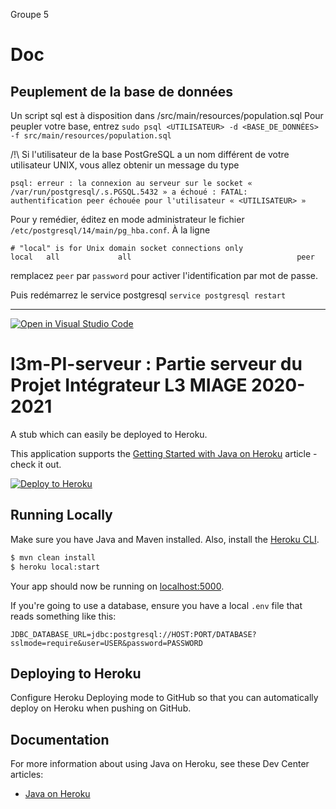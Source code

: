 Groupe 5

# Doc

## Peuplement de la base de données

Un script sql est à disposition dans /src/main/resources/population.sql
Pour peupler votre base, entrez
`sudo psql <UTILISATEUR> -d <BASE_DE_DONNÉES> -f src/main/resources/population.sql`

/!\ Si l'utilisateur de la base PostGreSQL a un nom différent de votre utilisateur UNIX, vous allez obtenir un message du type
```
psql: erreur : la connexion au serveur sur le socket « /var/run/postgresql/.s.PGSQL.5432 » a échoué : FATAL:  authentification peer échouée pour l'utilisateur « <UTILISATEUR> »
```

Pour y remédier, éditez en mode administrateur le fichier `/etc/postgresql/14/main/pg_hba.conf`.
À la ligne
```
# "local" is for Unix domain socket connections only
local   all             all                                     peer
```
remplacez `peer` par `password` pour activer l'identification par mot de passe.

Puis redémarrez le service postgresql `service postgresql restart`

___________
[![Open in Visual Studio Code](https://classroom.github.com/assets/open-in-vscode-c66648af7eb3fe8bc4f294546bfd86ef473780cde1dea487d3c4ff354943c9ae.svg)](https://classroom.github.com/online_ide?assignment_repo_id=7711717&assignment_repo_type=AssignmentRepo)
# l3m-PI-serveur : Partie serveur du Projet Intégrateur L3 MIAGE 2020-2021

A stub which can easily be deployed to Heroku.

This application supports the [Getting Started with Java on Heroku](https://devcenter.heroku.com/articles/getting-started-with-java) article - check it out.

[![Deploy to Heroku](https://www.herokucdn.com/deploy/button.png)](https://heroku.com/deploy)

## Running Locally

Make sure you have Java and Maven installed.  Also, install the [Heroku CLI](https://cli.heroku.com/).

```sh
$ mvn clean install
$ heroku local:start
```

Your app should now be running on [localhost:5000](http://localhost:5000/).

If you're going to use a database, ensure you have a local `.env` file that reads something like this:

```
JDBC_DATABASE_URL=jdbc:postgresql://HOST:PORT/DATABASE?sslmode=require&user=USER&password=PASSWORD
```

## Deploying to Heroku

Configure Heroku Deploying mode to GitHub so that you can automatically deploy on Heroku when pushing on GitHub.

## Documentation

For more information about using Java on Heroku, see these Dev Center articles:

- [Java on Heroku](https://devcenter.heroku.com/categories/java)
